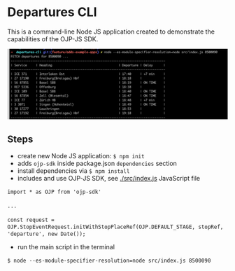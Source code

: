 # Departures CLI

This is a command-line Node JS application created to demonstrate the capabilities of the OJP-JS SDK.

![screenshot departures bern](./img/departures_cli_basel_bad.png)

## Steps

- create new Node JS application: `$ npm init`
- adds `ojp-sdk` inside package.json `dependencies` section
- install dependencies via `$ npm install`
- includes and use OJP-JS SDK, see [./src/index.js](./src/index.js) JavaScript file
```
import * as OJP from 'ojp-sdk'

...

const request = OJP.StopEventRequest.initWithStopPlaceRef(OJP.DEFAULT_STAGE, stopRef, 'departure', new Date());
```
- run the main script in the terminal
```
$ node --es-module-specifier-resolution=node src/index.js 8500090
```
